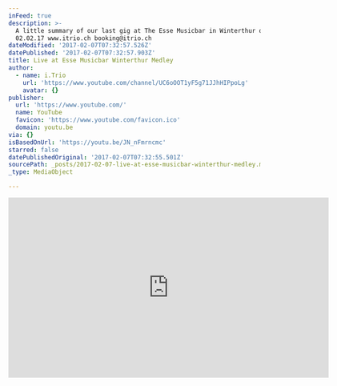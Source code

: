 ```yaml
---
inFeed: true
description: >-
  A little summary of our last gig at The Esse Musicbar in Winterthur on the
  02.02.17 www.itrio.ch booking@itrio.ch
dateModified: '2017-02-07T07:32:57.526Z'
datePublished: '2017-02-07T07:32:57.903Z'
title: Live at Esse Musicbar Winterthur Medley
author:
  - name: i.Trio
    url: 'https://www.youtube.com/channel/UC6oOOT1yF5g71JJhHIPpoLg'
    avatar: {}
publisher:
  url: 'https://www.youtube.com/'
  name: YouTube
  favicon: 'https://www.youtube.com/favicon.ico'
  domain: youtu.be
via: {}
isBasedOnUrl: 'https://youtu.be/JN_nFmrncmc'
starred: false
datePublishedOriginal: '2017-02-07T07:32:55.501Z'
sourcePath: _posts/2017-02-07-live-at-esse-musicbar-winterthur-medley.md
_type: MediaObject

---
```

<iframe src="https://cdn.embedly.com/widgets/media.html?src=https%3A%2F%2Fwww.youtube.com%2Fembed%2FJN_nFmrncmc%3Ffeature%3Doembed&amp;url=http%3A%2F%2Fwww.youtube.com%2Fwatch%3Fv%3DJN_nFmrncmc&amp;image=https%3A%2F%2Fi.ytimg.com%2Fvi%2FJN_nFmrncmc%2Fhqdefault.jpg&amp;key=b7d04c9b404c499eba89ee7072e1c4f7&amp;type=text%2Fhtml&amp;schema=youtube" width="640" height="360" scrolling="no" frameborder="0" allowfullscreen="" style=""></iframe>